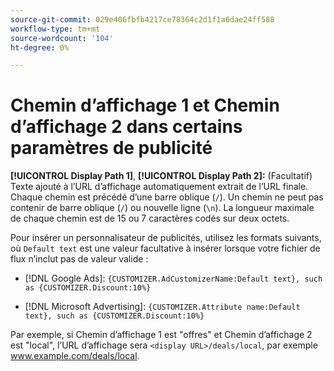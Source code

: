 ```yaml
---
source-git-commit: 029e406fbfb4217ce78364c2d1f1a6dae24ff588
workflow-type: tm+mt
source-wordcount: '104'
ht-degree: 0%

---
```

# Chemin d’affichage 1 et Chemin d’affichage 2 dans certains paramètres de publicité

**[!UICONTROL Display Path 1]**, **[!UICONTROL Display Path 2]:** (Facultatif) Texte ajouté à l’URL d’affichage automatiquement extrait de l’URL finale. Chaque chemin est précédé d’une barre oblique (`/`). Un chemin ne peut pas contenir de barre oblique (`/`) ou nouvelle ligne (`\n`). La longueur maximale de chaque chemin est de 15 ou 7 caractères codés sur deux octets.

Pour insérer un personnalisateur de publicités, utilisez les formats suivants, où `Default text` est une valeur facultative à insérer lorsque votre fichier de flux n’inclut pas de valeur valide :

* [!DNL Google Ads]: `{CUSTOMIZER.AdCustomizerName:Default text}, such as {CUSTOMIZER.Discount:10%}`

* [!DNL Microsoft Advertising]: `{CUSTOMIZER.Attribute name:Default text}, such as {CUSTOMIZER.Discount:10%}`

Par exemple, si Chemin d’affichage 1 est &quot;offres&quot; et Chemin d’affichage 2 est &quot;local&quot;, l’URL d’affichage sera `<display URL>/deals/local`, par exemple www.example.com/deals/local.
